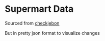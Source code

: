 # Supermart Data

Sourced from [checkjebon][checkjebon]

But in pretty json format to visualize changes


[checkjebon]: https://github.com/supermarkt/checkjebon